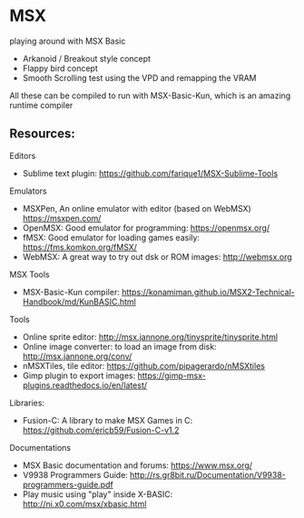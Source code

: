 # MSX
playing around with MSX Basic

* Arkanoid / Breakout style concept
* Flappy bird concept
* Smooth Scrolling test using the VPD and remapping the VRAM

All these can be compiled to run with MSX-Basic-Kun, which is an amazing runtime compiler

## Resources:

Editors
* Sublime text plugin: https://github.com/farique1/MSX-Sublime-Tools

Emulators
* MSXPen, An online emulator with editor (based on WebMSX) https://msxpen.com/
* OpenMSX: Good emulator for programming: https://openmsx.org/
* fMSX: Good emulator for loading games easily: https://fms.komkon.org/fMSX/
* WebMSX: A great way to try out dsk or ROM images: http://webmsx.org

MSX Tools
* MSX-Basic-Kun compiler: https://konamiman.github.io/MSX2-Technical-Handbook/md/KunBASIC.html

Tools
* Online sprite editor: http://msx.jannone.org/tinysprite/tinysprite.html
* Online image converter: to load an image from disk: http://msx.jannone.org/conv/
* nMSXTiles, tile editor: https://github.com/pipagerardo/nMSXtiles
* Gimp plugin to export images: https://gimp-msx-plugins.readthedocs.io/en/latest/

Libraries:
* Fusion-C: A library to make MSX Games in C: https://github.com/ericb59/Fusion-C-v1.2

Documentations
* MSX Basic documentation and forums: https://www.msx.org/
* V9938 Programmers Guide: http://rs.gr8bit.ru/Documentation/V9938-programmers-guide.pdf
* Play music using "play" inside X-BASIC: http://ni.x0.com/msx/xbasic.html
